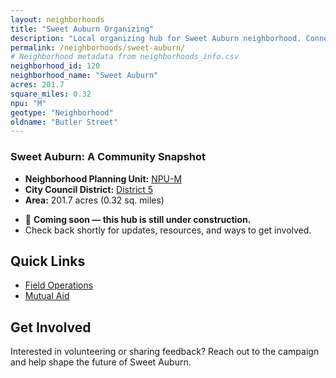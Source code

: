```yaml
---
layout: neighborhoods
title: "Sweet Auburn Organizing"
description: "Local organizing hub for Sweet Auburn neighborhood. Connect with field operations, mutual aid, and community organizing efforts."
permalink: /neighborhoods/sweet-auburn/
# Neighborhood metadata from neighborhoods_info.csv
neighborhood_id: 120
neighborhood_name: "Sweet Auburn"
acres: 201.7
square_miles: 0.32
npu: "M"
geotype: "Neighborhood"
oldname: "Butler Street"
---
```


### **Sweet Auburn: A Community Snapshot**

  * **Neighborhood Planning Unit:** [NPU-M](https://www.atlantaga.gov/government/departments/city-planning/neighborhood-planning-units/neighborhood-and-npu-contacts)
  * **City Council District:** [District 5](https://citycouncil.atlantaga.gov/council-members/antonio-lewis)
  * **Area:** 201.7 acres (0.32 sq. miles)

- 🚧 **Coming soon — this hub is still under construction.**
- Check back shortly for updates, resources, and ways to get involved.

## Quick Links

- [Field Operations](./field-ops/)
- [Mutual Aid](./mutual-aid/)

## Get Involved

Interested in volunteering or sharing feedback? Reach out to the campaign and help shape the future of Sweet Auburn.
